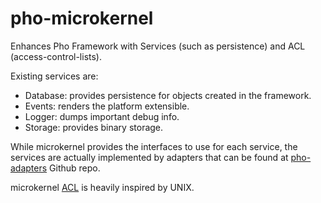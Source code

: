 # pho-microkernel

Enhances Pho Framework with Services (such as persistence) and ACL (access-control-lists).

Existing services are:

* Database: provides persistence for objects created in the framework.
* Events: renders the platform extensible.
* Logger: dumps important debug info.
* Storage: provides binary storage.

While microkernel provides the interfaces to use for each service, the services are actually implemented by adapters 
that can be found at [pho-adapters](https://github.com/pho-adapters) Github repo.

microkernel [ACL](https://github.com/phonetworks/pho-microkernel/blob/master/src/Pho/Kernel/Acl/README.md)
 is heavily inspired by UNIX.

